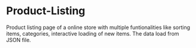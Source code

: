 # Product-Listing
Product listing page of a online store with multiple funtionalities like sorting items, categories, interactive loading of new items.
The data load from JSON file.
